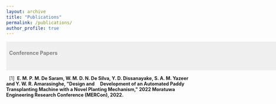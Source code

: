 ```yaml
---
layout: archive
title: "Publications"
permalink: /publications/
author_profile: true
---
```




<span style="font-size:1em; color:gray;background-color: #F0F0F0;height: 4em; width: 57em; display:inline-block; vertical-align: middle; padding-top: 22px;padding-left: 8px;text-align: left"><b>Conference Papers</b></span><br/>

<!-- <img style="float: left;" src="/images/cvpr.jpg" width="25%">  -->
<span style="font-size:0.9em;padding-left: 8px;text-align: justify"> [1]<span style="color:white">a</span><b>E. M. P. M. De Saram, W. M. D. N. De Silva, Y. D. Dissanayake, S. A. M. Yazeer and Y. W. R. Amarasinghe, "Design and &nbsp; &nbsp; Development of an Automated Paddy Transplanting Machine with a Novel
Planting Mechanism," 2022 Moratuwa Engineering Research Conference (MERCon), 2022.</b><br />

